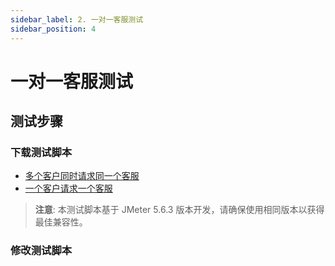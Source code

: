 ```yaml
---
sidebar_label: 2. 一对一客服测试
sidebar_position: 4
---
```


# 一对一客服测试

## 测试步骤

### 下载测试脚本

- [多个客户同时请求同一个客服](https://github.com/Bytedesk/bytedesk/blob/main/jmeter/zh_cn/02_agent_multiple_visitors.jmx)
- [一个客户请求一个客服](https://github.com/Bytedesk/bytedesk/blob/main/jmeter/zh_cn/03_agent_single_visitor.jmx)

> **注意**: 本测试脚本基于 JMeter 5.6.3 版本开发，请确保使用相同版本以获得最佳兼容性。

### 修改测试脚本
